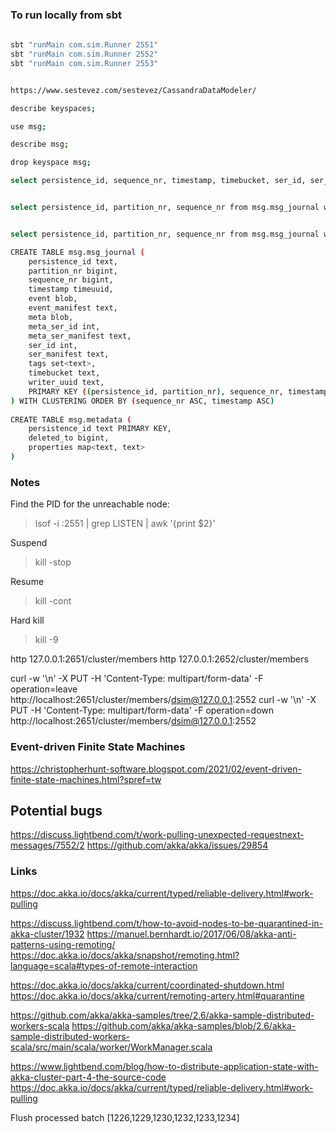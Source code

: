 ### To run locally from sbt

```bash
    
sbt "runMain com.sim.Runner 2551"
sbt "runMain com.sim.Runner 2552"
sbt "runMain com.sim.Runner 2553"


https://www.sestevez.com/sestevez/CassandraDataModeler/

describe keyspaces;

use msg;

describe msg;

drop keyspace msg;

select persistence_id, sequence_nr, timestamp, timebucket, ser_id, ser_manifest, writer_uuid from msg.msg_journal where persistence_id = 'messages' and partition_nr = 0;


select persistence_id, partition_nr, sequence_nr from msg.msg_journal where persistence_id = 'messages' and partition_nr = 8;


select persistence_id, partition_nr, sequence_nr from msg.msg_journal where persistence_id = 'messages' ALLOW FILTERING;

CREATE TABLE msg.msg_journal (
    persistence_id text,
    partition_nr bigint,
    sequence_nr bigint,
    timestamp timeuuid,
    event blob,
    event_manifest text,
    meta blob,
    meta_ser_id int,
    meta_ser_manifest text,
    ser_id int,
    ser_manifest text,
    tags set<text>,
    timebucket text,
    writer_uuid text,
    PRIMARY KEY ((persistence_id, partition_nr), sequence_nr, timestamp)
) WITH CLUSTERING ORDER BY (sequence_nr ASC, timestamp ASC)
  
CREATE TABLE msg.metadata (
    persistence_id text PRIMARY KEY,
    deleted_to bigint,
    properties map<text, text>
)

```


### Notes


Find the PID for the unreachable node:
> lsof -i :2551 | grep LISTEN | awk '{print $2}'

Suspend
> kill -stop <pid>

Resume
> kill -cont <pid>

Hard kill
> kill -9 <pid>



http 127.0.0.1:2651/cluster/members
http 127.0.0.1:2652/cluster/members


curl -w '\n' -X PUT -H 'Content-Type: multipart/form-data' -F operation=leave http://localhost:2651/cluster/members/dsim@127.0.0.1:2552
curl -w '\n' -X PUT -H 'Content-Type: multipart/form-data' -F operation=down http://localhost:2651/cluster/members/dsim@127.0.0.1:2552


### Event-driven Finite State Machines
https://christopherhunt-software.blogspot.com/2021/02/event-driven-finite-state-machines.html?spref=tw


## Potential bugs 

https://discuss.lightbend.com/t/work-pulling-unexpected-requestnext-messages/7552/2
https://github.com/akka/akka/issues/29854


### Links

https://doc.akka.io/docs/akka/current/typed/reliable-delivery.html#work-pulling

https://discuss.lightbend.com/t/how-to-avoid-nodes-to-be-quarantined-in-akka-cluster/1932
https://manuel.bernhardt.io/2017/06/08/akka-anti-patterns-using-remoting/
https://doc.akka.io/docs/akka/snapshot/remoting.html?language=scala#types-of-remote-interaction

https://doc.akka.io/docs/akka/current/coordinated-shutdown.html
https://doc.akka.io/docs/akka/current/remoting-artery.html#quarantine

https://github.com/akka/akka-samples/tree/2.6/akka-sample-distributed-workers-scala
https://github.com/akka/akka-samples/blob/2.6/akka-sample-distributed-workers-scala/src/main/scala/worker/WorkManager.scala

https://www.lightbend.com/blog/how-to-distribute-application-state-with-akka-cluster-part-4-the-source-code
https://doc.akka.io/docs/akka/current/typed/reliable-delivery.html#work-pulling


Flush processed batch [1226,1229,1230,1232,1233,1234]